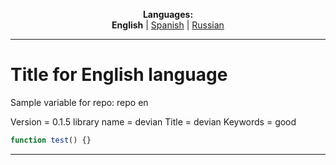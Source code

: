 
<p align="center"><b>Languages:</b><br /><b>English</b> | <a href="https://github.com/markolofsen/devian/blob/master/README_es.md">Spanish</a> | <a href="https://github.com/markolofsen/devian/blob/master/README_ru.md">Russian</a></p>

---

# Title for English language
Sample variable for repo: repo en

Version = 0.1.5
library name = devian
Title = devian
Keywords = good

```javascript
function test() {}
```
        

---

